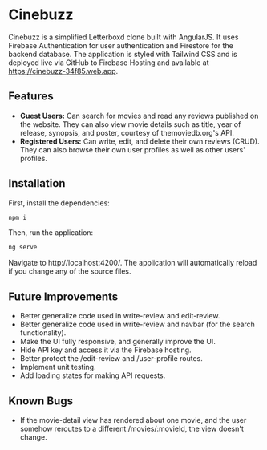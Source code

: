 # Cinebuzz

Cinebuzz is a simplified Letterboxd clone built with AngularJS. It uses Firebase Authentication for user authentication and Firestore for the backend database. The application is styled with Tailwind CSS and is deployed live via GitHub to Firebase Hosting and available at https://cinebuzz-34f85.web.app.

## Features

- **Guest Users:** Can search for movies and read any reviews published on the website. They can also view movie details such as title, year of release, synopsis, and poster, courtesy of themoviedb.org's API.
- **Registered Users:** Can write, edit, and delete their own reviews (CRUD). They can also browse their own user profiles as well as other users' profiles.

## Installation

First, install the dependencies:

```bash
npm i

```

Then, run the application:

```bash
ng serve

```

Navigate to http://localhost:4200/. The application will automatically reload if you change any of the source files.

## Future Improvements

- Better generalize code used in write-review and edit-review.
- Better generalize code used in write-review and navbar (for the search functionality).
- Make the UI fully responsive, and generally improve the UI.
- Hide API key and access it via the Firebase hosting.
- Better protect the /edit-review and /user-profile routes.
- Implement unit testing.
- Add loading states for making API requests.

## Known Bugs

- If the movie-detail view has rendered about one movie, and the user somehow reroutes to a different /movies/:movieId, the view doesn't change.
